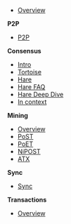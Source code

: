 - [Overview](README.md)

**P2P**
- [P2P](/p2p/01-overview.md)

**Consensus**
- [Intro](consensus/01-overview.md)
- [Tortoise](consensus/01-overview.md#tortoise)
- [Hare](consensus/01-overview.md#hare)
- [Hare FAQ](hare/FAQ.md)
- [Hare Deep Dive](hare/README.md)
- [In context](consensus/02-deepdive.md)

**Mining**
- [Overview](mining/01-overview.md)
- [PoST](mining/02-post.md)
- [PoET](mining/03-poet.md)
- [NiPOST](mining/04-nipost.md)
- [ATX](mining/05-atx.md)

**Sync**
- [Sync](sync/01-overview.md)

**Transactions**
- [Overview](transactions/01-overview.md)
